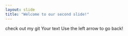 ```yaml
---
layout: slide
title: "Welcome to our second slide!"
---
```


check out my git
Your text
Use the left arrow to go back!

